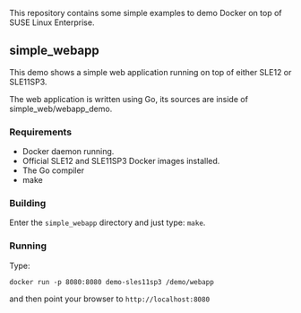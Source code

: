 This repository contains some simple examples to demo Docker on top of
SUSE Linux Enterprise.

## simple_webapp

This demo shows a simple web application running on top of either SLE12 or SLE11SP3.

The web application is written using Go, its sources are inside of simple_web/webapp_demo.

### Requirements

* Docker daemon running.
* Official SLE12 and SLE11SP3 Docker images installed.
* The Go compiler
* make

### Building

Enter the `simple_webapp` directory and just type: `make`.

### Running

Type:

`
docker run -p 8080:8080 demo-sles11sp3 /demo/webapp
`

and then point your browser to `http://localhost:8080`

